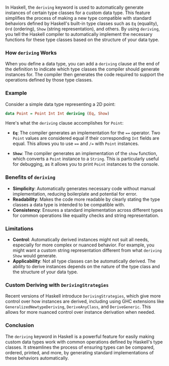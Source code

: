In Haskell, the `deriving` keyword is used to automatically generate instances of certain type classes for a custom data type. This feature simplifies the process of making a new type compatible with standard behaviors defined by Haskell's built-in type classes such as `Eq` (equality), `Ord` (ordering), `Show` (string representation), and others. By using `deriving`, you tell the Haskell compiler to automatically implement the necessary functions for these type classes based on the structure of your data type.

### How `deriving` Works

When you define a data type, you can add a `deriving` clause at the end of the definition to indicate which type classes the compiler should generate instances for. The compiler then generates the code required to support the operations defined by those type classes.

### Example

Consider a simple data type representing a 2D point:

```haskell
data Point = Point Int Int deriving (Eq, Show)
```

Here's what the `deriving` clause accomplishes for `Point`:

- **`Eq`**: The compiler generates an implementation for the `==` operator. Two `Point` values are considered equal if their corresponding `Int` fields are equal. This allows you to use `==` and `/=` with `Point` instances.

- **`Show`**: The compiler generates an implementation of the `show` function, which converts a `Point` instance to a `String`. This is particularly useful for debugging, as it allows you to print `Point` instances to the console.

### Benefits of `deriving`

- **Simplicity**: Automatically generates necessary code without manual implementation, reducing boilerplate and potential for error.
- **Readability**: Makes the code more readable by clearly stating the type classes a data type is intended to be compatible with.
- **Consistency**: Ensures a standard implementation across different types for common operations like equality checks and string representation.

### Limitations

- **Control**: Automatically derived instances might not suit all needs, especially for more complex or nuanced behavior. For example, you might want a custom string representation different from what `deriving Show` would generate.
- **Applicability**: Not all type classes can be automatically derived. The ability to derive instances depends on the nature of the type class and the structure of your data type.

### Custom Deriving with `DerivingStrategies`

Recent versions of Haskell introduce `DerivingStrategies`, which give more control over how instances are derived, including using GHC extensions like `GeneralizedNewtypeDeriving`, `DeriveAnyClass`, and `DeriveGeneric`. This allows for more nuanced control over instance derivation when needed.

### Conclusion

The `deriving` keyword in Haskell is a powerful feature for easily making custom data types work with common operations defined by Haskell's type classes. It streamlines the process of ensuring types can be compared, ordered, printed, and more, by generating standard implementations of these behaviors automatically.
